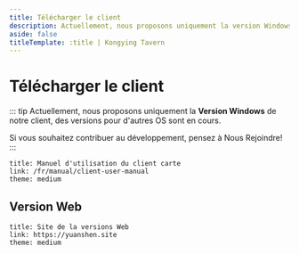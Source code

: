 ```yaml
---
title: Télécharger le client
description: Actuellement, nous proposons uniquement la version Windows de notre client carte, des versions pour d'autres OS sont en cours.
aside: false
titleTemplate: :title | Kongying Tavern
---
```


# Télécharger le client

<LinkGrid :items="downloadMethod" />

::: tip
Actuellement, nous proposons uniquement la **Version Windows** de notre client, des versions pour d'autres OS sont en cours.

Si vous souhaitez contribuer au développement, pensez à Nous Rejoindre!
:::

```card
title: Manuel d'utilisation du client carte
link: /fr/manual/client-user-manual
theme: medium
```

## Version Web

```card
title: Site de la versions Web
link: https://yuanshen.site
theme: medium
```


<script setup>
import { useUrlSearchParams } from '@vueuse/core'
import { onMounted } from 'vue'

const params = useUrlSearchParams('history')
const downloadMethod = [
  { id:'sq', name: 'Rejoignez la communauté', target: '_self', link: './community', icon: '/imgs/logo_256.png' },
  { id:'gd', name: 'Google Drive', target: '_black', link: 'https://drive.google.com/drive/folders/1ade5zOu14oMIJlwaJd0qf-S_xdH9pkSa?usp=sharing', icon: 'i-logos-google-drive' },
  { id:'bd', name: 'Baidu Drive (Chinois)', target: '_black', link: 'https://pan.baidu.com/s/1mrU_bkqcpcdjeKPUCzMNDQ?pwd=kyjg', icon: '/svg/baidu-drive.svg' 
  },
  { id: 'kk', name: 'Quark Drive (Chinois)', target: '_black', link: 'https://pan.quark.cn/s/fe8bb34c77bc', icon: '/svg/quark-drive.svg' 
  },
  { id: 'ty', name: 'Tianyi Cloud (Chinois)', secondary: '访问码：exn0', target: '_black', link: 'https://cloud.189.cn/t/YF7Fj2zIRVbi', icon: '/svg/tianyi-drive.svg' 
  }
]

function jump() {
    const target = String(params.q).toLocaleLowerCase()

    downloadMethod.forEach((val) => {
      if (val.id === target) {
        location.href = val.link
      }
    })
}

onMounted(()=> {
  jump()
})
</script>
